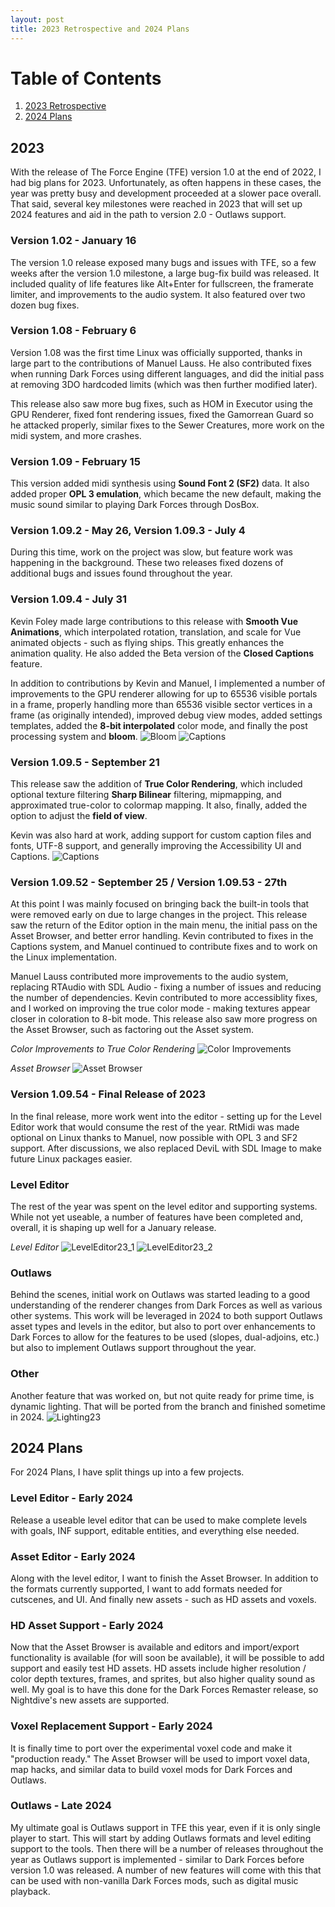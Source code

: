 ```yaml
---
layout: post
title: 2023 Retrospective and 2024 Plans
---
```

# Table of Contents
1. [2023 Retrospective](#2023)
2. [2024 Plans](#Plans)

## 2023
With the release of The Force Engine (TFE) version 1.0 at the end of 2022, I had big plans for 2023. Unfortunately, as often happens in these cases, the year was pretty busy and development proceeded at a slower pace overall. That said, several key milestones were reached in 2023 that will set up 2024 features and aid in the path to version 2.0 - Outlaws support.

### Version 1.02 - January 16
The version 1.0 release exposed many bugs and issues with TFE, so a few weeks after the version 1.0 milestone, a large bug-fix build was released. It included quality of life features like Alt+Enter for fullscreen, the framerate limiter, and improvements to the audio system. It also featured over two dozen bug fixes.

### Version 1.08 - February 6
Version 1.08 was the first time Linux was officially supported, thanks in large part to the contributions of Manuel Lauss. He also contributed fixes when running Dark Forces using different languages, and did the initial pass at removing 3DO hardcoded limits (which was then further modified later).

This release also saw more bug fixes, such as HOM in Executor using the GPU Renderer, fixed font rendering issues, fixed the Gamorrean Guard so he attacked properly, similar fixes to the Sewer Creatures, more work on the midi system, and more crashes.

### Version 1.09 - February 15
This version added midi synthesis using **Sound Font 2 (SF2)** data. It also added proper **OPL 3 emulation**, which became the new default, making the music sound similar to playing Dark Forces through DosBox.

### Version 1.09.2 - May 26, Version 1.09.3 - July 4
During this time, work on the project was slow, but feature work was happening in the background. These two releases fixed dozens of additional bugs and issues found throughout the year.

### Version 1.09.4 - July 31
Kevin Foley made large contributions to this release with **Smooth Vue Animations**, which interpolated rotation, translation, and scale for Vue animated objects - such as flying ships. This greatly enhances the animation quality. He also added the Beta version of the **Closed Captions** feature.

In addition to contributions by Kevin and Manuel, I implemented a number of improvements to the GPU renderer allowing for up to 65536 visible portals in a frame, properly handling more than 65536 visible sector vertices in a frame (as originally intended), improved debug view modes, added settings templates, added the **8-bit interpolated** color mode, and finally the post processing system and **bloom**.
<img src="https://github.com/TheForceEngine/TheForceEngine.github.io/blob/master/screenshots/Bloom1C.jpg?raw=true" alt="Bloom" class="inline"/>
<img src="https://github.com/TheForceEngine/TheForceEngine.github.io/blob/master/screenshots/Captions1.gif?raw=true" alt="Captions" class="inline"/>

### Version 1.09.5 - September 21
This release saw the addition of **True Color Rendering**, which included optional texture filtering **Sharp Bilinear** filtering, mipmapping, and approximated true-color to colormap mapping. It also, finally, added the option to adjust the **field of view**.

Kevin was also hard at work, adding support for custom caption files and fonts, UTF-8 support, and generally improving the Accessibility UI and Captions.
<img src="https://github.com/TheForceEngine/TheForceEngine.github.io/blob/master/screenshots/TrueColorRendering23.jpg?raw=true" alt="Captions" class="inline"/>

### Version 1.09.52 - September 25 / Version 1.09.53 - 27th
At this point I was mainly focused on bringing back the built-in tools that were removed early on due to large changes in the project. This release saw the return of the Editor option in the main menu, the initial pass on the Asset Browser, and better error handling. Kevin contributed to fixes in the Captions system, and Manuel continued to contribute fixes and to work on the Linux implementation.

Manuel Lauss contributed more improvements to the audio system, replacing RTAudio with SDL Audio - fixing a number of issues and reducing the number of dependencies. Kevin contributed to more accessiblity fixes, and I worked on improving the true color mode - making textures appear closer in coloration to 8-bit mode. This release also saw more progress on the Asset Browser, such as factoring out the Asset system.

*Color Improvements to True Color Rendering*
<img src="https://github.com/TheForceEngine/TheForceEngine.github.io/blob/master/screenshots/ColorImprovements.jpg?raw=true" alt="Color Improvements" class="inline"/>

*Asset Browser*
<img src="https://github.com/TheForceEngine/TheForceEngine.github.io/blob/master/screenshots/AssetBrowser.png?raw=true" alt="Asset Browser" class="inline"/>
### Version 1.09.54 - Final Release of 2023
In the final release, more work went into the editor - setting up for the Level Editor work that would consume the rest of the year. RtMidi was made optional on Linux thanks to Manuel, now possible with OPL 3 and SF2 support. After discussions, we also replaced DeviL with SDL Image to make future Linux packages easier.

### Level Editor
The rest of the year was spent on the level editor and supporting systems. While not yet useable, a number of features have been completed and, overall, it is shaping up well for a January release.

*Level Editor*
<img src="https://github.com/TheForceEngine/TheForceEngine.github.io/blob/master/screenshots/LevelEditor23_1.png?raw=true" alt="LevelEditor23_1" class="inline"/>
<img src="https://github.com/TheForceEngine/TheForceEngine.github.io/blob/master/screenshots/LevelEditor23_2.png?raw=true" alt="LevelEditor23_2" class="inline"/>

### Outlaws
Behind the scenes, initial work on Outlaws was started leading to a good understanding of the renderer changes from Dark Forces as well as various other systems. This work will be leveraged in 2024 to both support Outlaws asset types and levels in the editor, but also to port over enhancements to Dark Forces to allow for the features to be used (slopes, dual-adjoins, etc.) but also to implement Outlaws support throughout the year.

### Other
Another feature that was worked on, but not quite ready for prime time, is dynamic lighting. That will be ported from the branch and finished sometime in 2024.
<img src="https://github.com/TheForceEngine/TheForceEngine.github.io/blob/master/screenshots/Lighting23.jpg?raw=true" alt="Lighting23" class="inline"/>


## 2024 Plans<a name="Plans"></a>
For 2024 Plans, I have split things up into a few projects.

### Level Editor - Early 2024
Release a useable level editor that can be used to make complete levels with goals, INF support, editable entities, and everything else needed.

### Asset Editor - Early 2024
Along with the level editor, I want to finish the Asset Browser. In addition to the formats currently supported, I want to add formats needed for cutscenes, and UI. And finally new assets - such as HD assets and voxels.

### HD Asset Support - Early 2024
Now that the Asset Browser is available and editors and import/export functionality is available (for will soon be available), it will be possible to add support and easily test HD assets. HD assets include higher resolution / color depth textures, frames, and sprites, but also higher quality sound as well. My goal is to have this done for the Dark Forces Remaster release, so Nightdive's new assets are supported.

### Voxel Replacement Support - Early 2024
It is finally time to port over the experimental voxel code and make it "production ready." The Asset Browser will be used to import voxel data, map hacks, and similar data to build voxel mods for Dark Forces and Outlaws.

### Outlaws - Late 2024
My ultimate goal is Outlaws support in TFE this year, even if it is only single player to start. This will start by adding Outlaws formats and level editing support to the tools. Then there will be a number of releases throughout the year as Outlaws support is implemented - similar to Dark Forces before version 1.0 was released. A number of new features will come with this that can be used with non-vanilla Dark Forces mods, such as digital music playback.
